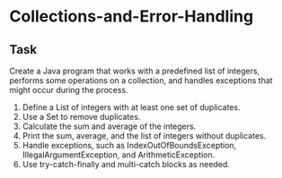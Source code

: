 # Collections-and-Error-Handling

## Task
Create a Java program that works with a predefined list of integers, performs some operations on a collection, and handles exceptions that might occur during the process.

1. Define a List of integers with at least one set of duplicates.
2. Use a Set to remove duplicates.
3. Calculate the sum and average of the integers.
4. Print the sum, average, and the list of integers without duplicates.
5. Handle exceptions, such as IndexOutOfBoundsException, IllegalArgumentException, and ArithmeticException.
6. Use try-catch-finally and multi-catch blocks as needed.
